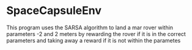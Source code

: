 # SpaceCapsuleEnv
This program uses the SARSA algorithm to land a mar rover within parameters -2 and 2 meters by rewarding the rover if it is in the correct parameters and taking away a reward if it is not within the parametes
